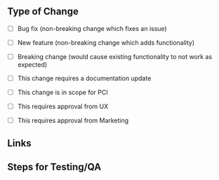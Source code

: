<!--
Describe the rationale and use case for this pull request.  Provide any
background, examples, and images that provide further information to accurately
describe what it is that you are adding to the repo.  Add subsections as
necessary to organize and feel free to link and reference other PRs as
necessary, but also include them in the links section below as a quick
reference.

**Guidelines:**

* Keep Pull Request titles short and to the point, ideally under 72 characters
* Provide as much context/info in the description as necessary to get the
  reviewer up to the same domain knowledge level as yourself
* Keep code changes as short as possible and implementing a single
  feature/fix/refactoring, when possible
-->

Type of Change
--------------

* [ ] Bug fix (non-breaking change which fixes an issue)
* [ ] New feature (non-breaking change which adds functionality)
* [ ] Breaking change (would cause existing functionality to not work as expected)
* [ ] This change requires a documentation update
* [ ] This change is in scope for PCI
* [ ] This requires approval from UX
* [ ] This requires approval from Marketing


Links
-----

<!--
**Examples** 

* http://documentation.for/library/that/I/am/adding
* [relevant issue or pull_request](#123)
-->


Steps for Testing/QA
--------------------

<!--
If there are any manual steps that you would like the reviewer(s) to take to
verify your changes, please describe in detail the steps to reproduce the
features added by the pull request, or the bug before and after the change.
-->
